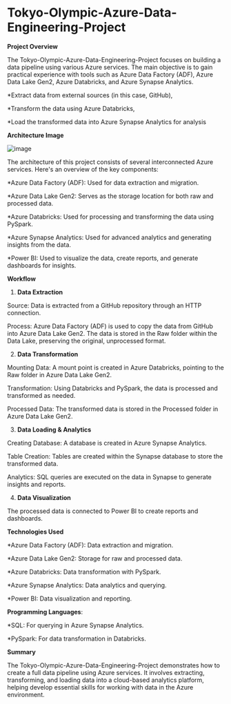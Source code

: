 # Tokyo-Olympic-Azure-Data-Engineering-Project
__Project Overview__

The Tokyo-Olympic-Azure-Data-Engineering-Project focuses on building a data pipeline using various Azure services. 
The main objective is to gain practical experience with tools such as Azure Data Factory (ADF), Azure Data Lake Gen2, Azure Databricks, and Azure Synapse Analytics.

*Extract data from external sources (in this case, GitHub),

*Transform the data using Azure Databricks,

*Load the transformed data into Azure Synapse Analytics for analysis

__Architecture Image__

![image](https://github.com/user-attachments/assets/28a27222-5385-44e1-abb2-48c54e6e7acd)


The architecture of this project consists of several interconnected Azure services. Here's an overview of the key components:

*Azure Data Factory (ADF): Used for data extraction and migration.

*Azure Data Lake Gen2: Serves as the storage location for both raw and processed data.

*Azure Databricks: Used for processing and transforming the data using PySpark.

*Azure Synapse Analytics: Used for advanced analytics and generating insights from the data.

*Power BI: Used to visualize the data, create reports, and generate dashboards for insights.

__Workflow__

1. __Data Extraction__

Source: Data is extracted from a GitHub repository through an HTTP connection.

Process:
Azure Data Factory (ADF) is used to copy the data from GitHub into Azure Data Lake Gen2.
The data is stored in the Raw folder within the Data Lake, preserving the original, unprocessed format.

2. __Data Transformation__

Mounting Data: A mount point is created in Azure Databricks, pointing to the Raw folder in Azure Data Lake Gen2.

Transformation: Using Databricks and PySpark, the data is processed and transformed as needed.

Processed Data: The transformed data is stored in the Processed folder in Azure Data Lake Gen2.

3. __Data Loading & Analytics__

Creating Database: A database is created in Azure Synapse Analytics.

Table Creation: Tables are created within the Synapse database to store the transformed data.

Analytics: SQL queries are executed on the data in Synapse to generate insights and reports.

4. __Data Visualization__

The processed data is connected to Power BI to create reports and dashboards.

__Technologies Used__

*Azure Data Factory (ADF): Data extraction and migration.

*Azure Data Lake Gen2: Storage for raw and processed data.

*Azure Databricks: Data transformation with PySpark.

*Azure Synapse Analytics: Data analytics and querying.

*Power BI: Data visualization and reporting.

__Programming Languages__:

*SQL: For querying in Azure Synapse Analytics.

*PySpark: For data transformation in Databricks.



__Summary__

The Tokyo-Olympic-Azure-Data-Engineering-Project demonstrates how to create a full data pipeline using Azure services. 
It involves extracting, transforming, and loading data into a cloud-based analytics platform, helping develop essential skills for working with data in the Azure environment.

